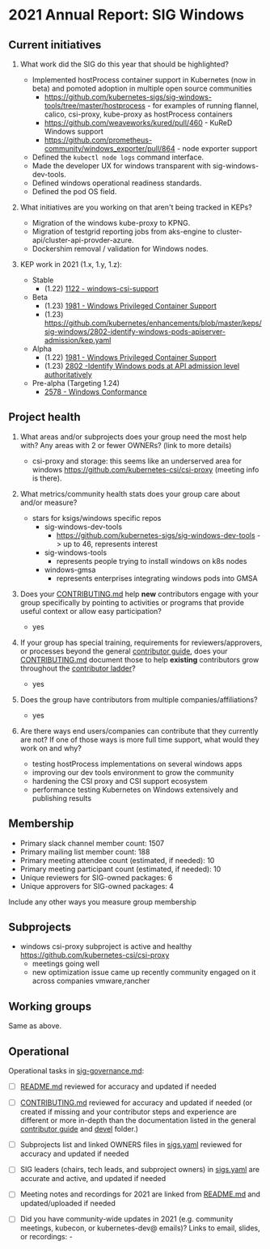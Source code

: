 # 2021 Annual Report: SIG Windows

## Current initiatives

1. What work did the SIG do this year that should be highlighted?
   - Implemented hostProcess container support in Kubernetes (now in beta) and pomoted adoption in multiple open source communities
     - https://github.com/kubernetes-sigs/sig-windows-tools/tree/master/hostprocess - for examples of running flannel, calico, csi-proxy, kube-proxy as hostProcess containers
     - https://github.com/weaveworks/kured/pull/460  - KuReD Windows support
     - https://github.com/prometheus-community/windows_exporter/pull/864 - node exporter support
   - Defined the `kubectl node logs` command interface.
   - Made the developer UX for windows transparent with sig-windows-dev-tools.
   - Defined windows operational readiness standards.
   - Defined the pod OS field.
   
2. What initiatives are you working on that aren't being tracked in KEPs?
   - Migration of the windows kube-proxy to KPNG.
   - Migration of testgrid reporting jobs from aks-engine to cluster-api/cluster-api-provder-azure.
   - Dockershim removal / validation for Windows nodes.

3. KEP work in 2021 (1.x, 1.y, 1.z):
   - Stable
     - (1.22) [1122 - windows-csi-support](https://github.com/kubernetes/enhancements/blob/master/keps/sig-windows/1122-windows-csi-support/README.md)
   - Beta
     - (1.23) [1981 - Windows Privileged Container Support](https://github.com/kubernetes/enhancements/blob/master/keps/sig-windows/1981-windows-privileged-container-support/README.md)
     - (1.23) https://github.com/kubernetes/enhancements/blob/master/keps/sig-windows/2802-identify-windows-pods-apiserver-admission/kep.yaml
   - Alpha
     - (1.22) [1981 - Windows Privileged Container Support](https://github.com/kubernetes/enhancements/blob/master/keps/sig-windows/1981-windows-privileged-container-support/README.md)
     - (1.23) [2802 -Identify Windows pods at API admission level authoritatively](https://github.com/kubernetes/enhancements/tree/master/keps/sig-windows/2802-identify-windows-pods-apiserver-admission/README.md)
   - Pre-alpha (Targeting 1.24)
     - [2578 - Windows Conformance](https://github.com/kubernetes/enhancements/blob/master/keps/sig-windows/2578-windows-conformance/kep.yaml)

## Project health

1. What areas and/or subprojects does your group need the most help with?
   Any areas with 2 or fewer OWNERs? (link to more details)
   - csi-proxy and storage: this seems like an underserved area for windows https://github.com/kubernetes-csi/csi-proxy (meeting info is there).
2. What metrics/community health stats does your group care about and/or measure?
   - stars for ksigs/windows specific repos
     - sig-windows-dev-tools   
       - https://github.com/kubernetes-sigs/sig-windows-dev-tools -> up to 46, represents interest
     - sig-windows-tools
       - represents people trying to install windows on k8s nodes
     - windows-gmsa
       - represents enterprises integrating windows pods into GMSA
3. Does your [CONTRIBUTING.md] help **new** contributors engage with your group specifically by pointing
   to activities or programs that provide useful context or allow easy participation?
   - yes
4. If your group has special training, requirements for reviewers/approvers, or processes beyond the general [contributor guide],
   does your [CONTRIBUTING.md] document those to help **existing** contributors grow throughout the [contributor ladder]?
   - yes

5. Does the group have contributors from multiple companies/affiliations?
   - yes

6. Are there ways end users/companies can contribute that they currently are not?
   If one of those ways is more full time support, what would they work on and why?
   - testing hostProcess implementations on several windows apps
   - improving our dev tools environment to grow the community
   - hardening the CSI proxy and CSI support ecosystem
   - performance testing Kubernetes on Windows extensively and publishing results

## Membership
- Primary slack channel member count: 1507
- Primary mailing list member count: 188
- Primary meeting attendee count (estimated, if needed): 10
- Primary meeting participant count (estimated, if needed): 10
- Unique reviewers for SIG-owned packages: 6
- Unique approvers for SIG-owned packages: 4

Include any other ways you measure group membership

## Subprojects

- windows csi-proxy subproject is active and healthy https://github.com/kubernetes-csi/csi-proxy
    - meetings going well
    - new optimization issue came up recently community engaged on it across companies vmware,rancher


## Working groups

Same as above.

## Operational

Operational tasks in [sig-governance.md]:

- [ ] [README.md] reviewed for accuracy and updated if needed
- [ ] [CONTRIBUTING.md] reviewed for accuracy and updated if needed
      (or created if missing and your contributor steps and experience are different or more
      in-depth than the documentation listed in the general [contributor guide] and [devel] folder.)
- [ ] Subprojects list and linked OWNERS files in [sigs.yaml] reviewed for accuracy and updated if needed
- [ ] SIG leaders (chairs, tech leads, and subproject owners) in [sigs.yaml] are accurate and active, and updated if needed
- [ ] Meeting notes and recordings for 2021 are linked from [README.md] and updated/uploaded if needed
- [ ] Did you have community-wide updates in 2021 (e.g. community meetings, kubecon, or kubernetes-dev@ emails)? Links to email, slides, or recordings:
      -
     

[CONTRIBUTING.md]: https://git.k8s.io/community/sig-windows/CONTRIBUTING.md
[contributor ladder]: https://git.k8s.io/community/community-membership.md
[sig-governance.md]: https://git.k8s.io/community/committee-steering/governance/sig-governance.md
[README.md]: https://git.k8s.io/community/sig-windows/README.md
[sigs.yaml]: https://git.k8s.io/community/sigs.yaml
[contributor guide]: https://git.k8s.io/community/contributors/guide/README.md
[devel]: https://git.k8s.io/community/contributors/devel/README.md
